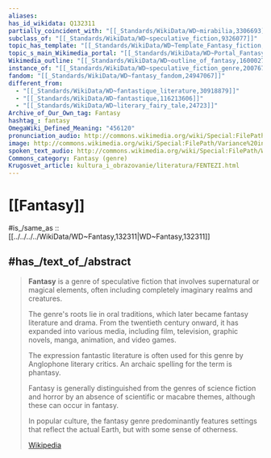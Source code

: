 ```yaml
---
aliases:
has_id_wikidata: Q132311
partially_coincident_with: "[[_Standards/WikiData/WD~mirabilia,3306693]]"
subclass_of: "[[_Standards/WikiData/WD~speculative_fiction,9326077]]"
topic_has_template: "[[_Standards/WikiData/WD~Template_Fantasy_fiction,13427068]]"
topic_s_main_Wikimedia_portal: "[[_Standards/WikiData/WD~Portal_Fantasy,15146862]]"
Wikimedia_outline: "[[_Standards/WikiData/WD~outline_of_fantasy,16000276]]"
instance_of: "[[_Standards/WikiData/WD~speculative_fiction_genre,20076756]]"
fandom: "[[_Standards/WikiData/WD~fantasy_fandom,24947067]]"
different_from:
  - "[[_Standards/WikiData/WD~fantastique_literature,30918879]]"
  - "[[_Standards/WikiData/WD~fantastique,116213606]]"
  - "[[_Standards/WikiData/WD~literary_fairy_tale,24723]]"
Archive_of_Our_Own_tag: Fantasy
hashtag_: fantasy
OmegaWiki_Defined_Meaning: "456120"
pronunciation_audio: http://commons.wikimedia.org/wiki/Special:FilePath/LL-Q8752%20%28eus%29-ElsaBornFree-fantasia.wav
image: http://commons.wikimedia.org/wiki/Special:FilePath/Variance%20in%20character%20design%20-%20Lia%20Turtle%2C%20Shain%2C%20and%20Cendrea%20from%20Chaos%26Evolutions.png
spoken_text_audio: http://commons.wikimedia.org/wiki/Special:FilePath/Wikipedia%20-%20Fantasy.mp3
Commons_category: Fantasy (genre)
Krugosvet_article: kultura_i_obrazovanie/literatura/FENTEZI.html
---
```


# [[Fantasy]] 

#is_/same_as :: [[../../../../WikiData/WD~Fantasy,132311|WD~Fantasy,132311]] 

## #has_/text_of_/abstract 

> **Fantasy** is a genre of speculative fiction that involves supernatural or magical elements, 
> often including completely imaginary realms and creatures.
>
> The genre's roots lie in oral traditions, which later became fantasy literature and drama. 
> From the twentieth century onward, it has expanded into various media, 
> including film, television, graphic novels, manga, animation, and video games.
>
> The expression fantastic literature is often used for this genre by Anglophone literary critics. 
> An archaic spelling for the term is phantasy.
>
> Fantasy is generally distinguished from the genres of science fiction and horror 
> by an absence of scientific or macabre themes, although these can occur in fantasy. 
> 
> In popular culture, the fantasy genre predominantly features settings that reflect the actual Earth, 
> but with some sense of otherness.
>
> [Wikipedia](https://en.wikipedia.org/wiki/Fantasy) 

